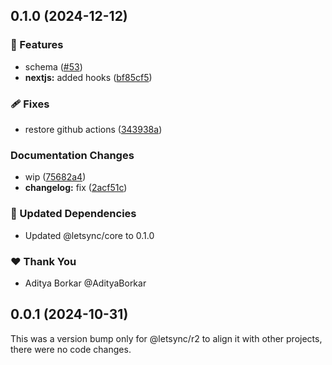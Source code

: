 ## 0.1.0 (2024-12-12)

### 🚀 Features

- schema ([#53](https://github.com/AdityaBorkar/letsync/pull/53))
- **nextjs:** added hooks ([bf85cf5](https://github.com/AdityaBorkar/letsync/commit/bf85cf5))

### 🩹 Fixes

- restore github actions ([343938a](https://github.com/AdityaBorkar/letsync/commit/343938a))

### Documentation Changes

- wip ([75682a4](https://github.com/AdityaBorkar/letsync/commit/75682a4))
- **changelog:** fix ([2acf51c](https://github.com/AdityaBorkar/letsync/commit/2acf51c))

### 🧱 Updated Dependencies

- Updated @letsync/core to 0.1.0

### ❤️ Thank You

- Aditya Borkar @AdityaBorkar

## 0.0.1 (2024-10-31)

This was a version bump only for @letsync/r2 to align it with other projects, there were no code changes.
